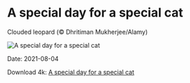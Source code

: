 # A special day for a special cat

Clouded leopard (© Dhritiman Mukherjee/Alamy)

![A special day for a special cat](https://bing.com/th?id=OHR.Neofelis_EN-US8038280591_UHD.jpg&rf=LaDigue_UHD.jpg&pid=hp&w=1024&h=576)

Date: 2021-08-04

Download 4k: [A special day for a special cat](https://bing.com/th?id=OHR.Neofelis_EN-US8038280591_UHD.jpg&rf=LaDigue_UHD.jpg&pid=hp&w=3840&h=2160)

